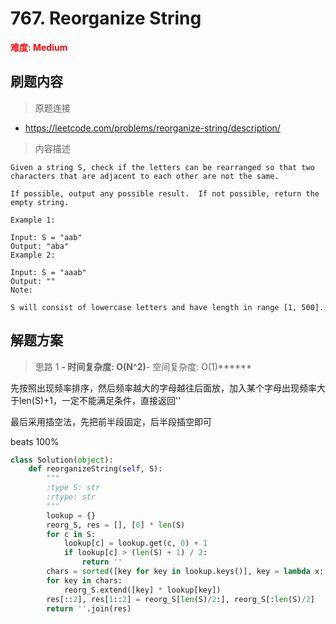 # 767. Reorganize String

**<font color=red>难度: Medium</font>**

## 刷题内容

> 原题连接

* https://leetcode.com/problems/reorganize-string/description/

> 内容描述

```
Given a string S, check if the letters can be rearranged so that two characters that are adjacent to each other are not the same.

If possible, output any possible result.  If not possible, return the empty string.

Example 1:

Input: S = "aab"
Output: "aba"
Example 2:

Input: S = "aaab"
Output: ""
Note:

S will consist of lowercase letters and have length in range [1, 500].
```

## 解题方案

> 思路 1
******- 时间复杂度: O(N^2)******- 空间复杂度: O(1)******



先按照出现频率排序，然后频率越大的字母越往后面放，加入某个字母出现频率大于len(S)+1，一定不能满足条件，直接返回''

最后采用插空法，先把前半段固定，后半段插空即可

beats 100%

```python
class Solution(object):
    def reorganizeString(self, S):
        """
        :type S: str
        :rtype: str
        """
        lookup = {}
        reorg_S, res = [], [0] * len(S)
        for c in S:
            lookup[c] = lookup.get(c, 0) + 1
            if lookup[c] > (len(S) + 1) / 2:
                return ''
        chars = sorted([key for key in lookup.keys()], key = lambda x: lookup[x])
        for key in chars:
            reorg_S.extend([key] * lookup[key])
        res[::2], res[1::2] = reorg_S[len(S)/2:], reorg_S[:len(S)/2]
        return ''.join(res)
```


































